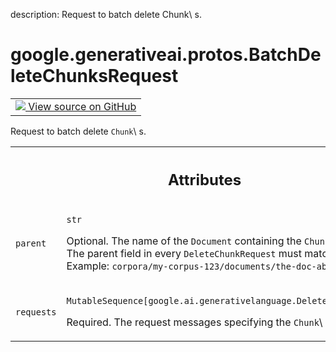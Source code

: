 description: Request to batch delete Chunk\ s.

<div itemscope itemtype="http://developers.google.com/ReferenceObject">
<meta itemprop="name" content="google.generativeai.protos.BatchDeleteChunksRequest" />
<meta itemprop="path" content="Stable" />
</div>

# google.generativeai.protos.BatchDeleteChunksRequest

<!-- Insert buttons and diff -->

<table class="tfo-notebook-buttons tfo-api nocontent">
<td>
  <a target="_blank" href="https://github.com/googleapis/google-cloud-python/tree/main/packages/google-ai-generativelanguage/google/ai/generativelanguage_v1beta/types/retriever_service.py#L699-L721">
    <img src="https://www.tensorflow.org/images/GitHub-Mark-32px.png" />
    View source on GitHub
  </a>
</td>
</table>



Request to batch delete ``Chunk``\ s.

<!-- Placeholder for "Used in" -->




<!-- Tabular view -->
 <table class="responsive fixed orange">
<colgroup><col width="214px"><col></colgroup>
<tr><th colspan="2"><h2 class="add-link">Attributes</h2></th></tr>

<tr>
<td>

`parent`<a id="parent"></a>

</td>
<td>

`str`

Optional. The name of the ``Document`` containing the
``Chunk``\ s to delete. The parent field in every
``DeleteChunkRequest`` must match this value. Example:
``corpora/my-corpus-123/documents/the-doc-abc``

</td>
</tr><tr>
<td>

`requests`<a id="requests"></a>

</td>
<td>

`MutableSequence[google.ai.generativelanguage.DeleteChunkRequest]`

Required. The request messages specifying the ``Chunk``\ s
to delete.

</td>
</tr>
</table>



